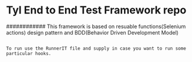 # Tyl End to End Test Framework repo 

############
This framework is based on resuable functions(Selenium actions) design pattern and BDD(Behavior Driven Development Model)

~~~~~~~~~~~~~~~

To run use the RunnerIT file and supply in case you want to run some particular hooks.



